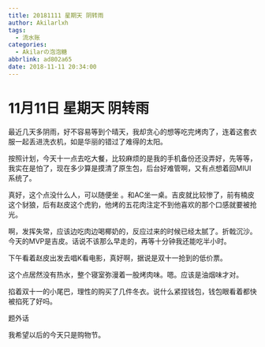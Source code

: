 ```yaml
---
title: 20181111 星期天 阴转雨
author: Akilarlxh
tags:
  - 流水账
categories:
  - Akilarの泡泡糖
abbrlink: ad802a65
date: 2018-11-11 20:34:00
---
```

# 11月11日 星期天 阴转雨

最近几天多阴雨，好不容易等到个晴天，我却贪心的想等吃完烤肉了，连着这套衣服一起丢进洗衣机，如是华丽的错过了难得的太阳。

按照计划，今天十一点去吃大餐，比较麻烦的是我的手机备份还没弄好，先等等，我实在是怕了，现在多少算是摸清了原生包，后台好难管啊，又有点想着回MIUI系统了。

真好，这个点没什么人，可以随便坐 。和AC坐一桌。吉皮就比较惨了，前有楠皮这个豺狼，后有赵皮这个虎豹，他烤的五花肉注定不到他喜欢的那个口感就要被抢光。

啊，发挥失常，应该边吃肉边喝椰奶的，反应过来的时候已经太腻了。折戟沉沙。今天的MVP是吉皮。话说不该那么早走的，再等十分钟我还能吃半小时。

下午看着赵皮出发去唱K看电影，真好啊，据说是双十一抢到的低价票。

这个点居然没有热水，整个寝室弥漫着一股烤肉味。嗯。应该是油烟味才对。

掐着双十一的小尾巴，理性的购买了几件冬衣。说什么紧捏钱包，钱包眼看着都快被掐死了好吗。

题外话

我希望以后的今天只是购物节。




